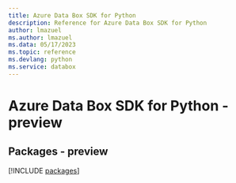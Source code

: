 ```yaml
---
title: Azure Data Box SDK for Python
description: Reference for Azure Data Box SDK for Python
author: lmazuel
ms.author: lmazuel
ms.data: 05/17/2023
ms.topic: reference
ms.devlang: python
ms.service: databox
---
```

# Azure Data Box SDK for Python - preview
## Packages - preview
[!INCLUDE [packages](data-box-index.md)]